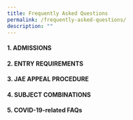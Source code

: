 ```yaml
---
title: Frequently Asked Questions
permalink: /frequently-asked-questions/
description: ""
---
```

#### 1\. ADMISSIONS

#### 2\. ENTRY REQUIREMENTS

#### 3\. JAE APPEAL PROCEDURE

#### 4\. SUBJECT COMBINATIONS

#### 5\. COVID-19-related FAQs